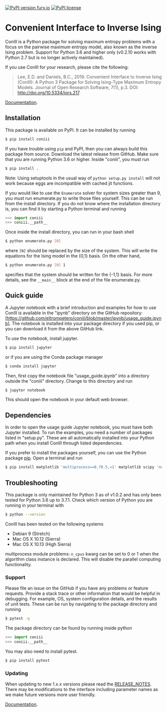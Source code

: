 [![PyPI version fury.io](https://badge.fury.io/py/coniii.svg)](https://pypi.python.org/pypi/coniii/) [![PyPI license](https://img.shields.io/pypi/l/coniii.svg)](https://pypi.python.org/pypi/coniii/)

# Convenient Interface to Inverse Ising

ConIII is a Python package for solving maximum entropy problems with a focus on the
pairwise maximum entropy model, also known as the inverse Ising problem. Support for
Python 3.6 and higher only (v0.2.10 works with Python 2.7 but is no longer actively
maintained).

If you use ConIII for your research, please cite the following:
> Lee, E.D. and Daniels, B.C., 2019. Convenient Interface to Inverse Ising (ConIII): A
> Python 3 Package for Solving Ising-Type Maximum Entropy Models. Journal of Open Research
> Software, 7(1), p.3. DOI: http://doi.org/10.5334/jors.217.

[Documentation](https://eddielee.co/coniii/index.html "Documentation").

## Installation

This package is available on PyPI. It can be installed by running 
```bash
$ pip install coniii
```

If you have trouble using `pip` and PyPI, then you can always build this package from
source.  Download the latest release from GitHub. Make sure that you are running Python
3.6 or higher.  Inside "coniii", you must run
```bash
$ pip install . 
```

Note: Using setuptools in the usual way of `python setup.py install` will not work because
eggs are incompatible with cached jit functions.

If you would like to use the `Enumerate` solver for system sizes greater than 9, you must
run enumerate.py to write those files yourself. This can be run from the install
directory.  If you do not know where the installation directory is, you can find it by
starting a Python terminal and running
```python
>>> import coniii
>>> coniii.__path__
```

Once inside the install directory, you can run in your bash shell
```bash
$ python enumerate.py [N]
```

where `[N]` should be replaced by the size of the system. This will write the equations
for the Ising model in the {0,1} basis. On the other hand,

```bash
$ python enumerate.py [N] 1
```

specifies that the system should be written for the {-1,1} basis.  For more details, see
the `__main__` block at the end of the file enumerate.py.

## Quick guide

A Jupyter notebook with a brief introduction and examples for how to use ConIII is
available in the "ipynb" directory on the GitHub repository:
[https://github.com/eltrompetero/coniii/blob/master/ipynb/usage_guide.ipynb].  The
notebook is installed into your package directory if you used pip, or you can download it
from the above GitHub link.

To use the notebook, install jupyter. 
```bash
$ pip install jupyter
```
or if you are using the Conda package manager
```bash
$ conda install jupyter
```

Then, first copy the notebook file "usage_guide.ipynb" into a directory outside the
"coniii" directory.  Change to this directory and run
```bash
$ jupyter notebook
```

This should open the notebook in your default web browser.

## Dependencies

In order to open the usage guide Jupyter notebook, you must have both Jupyter installed.
To run the examples, you need a number of packages listed in "setup.py". These are all
automatically installed into your Python path when you install ConIII through listed
dependencies.

If you prefer to install the packages yourself, you can use the Python package
[pip](https://pypi.org/project/pip/).  Open a terminal and run
```bash
$ pip install matplotlib 'multiprocess>=0.70.5,<1' matplotlib scipy 'numpy>=1.15.4,<2' 'numba>=0.43.0,<1' dill joblib
```

## Troubleshooting

This package is only maintained for Python 3 as of v1.0.2 and has only been tested for
Python 3.6 up to 3.7.1. Check which version of Python you are running in your terminal
with 
```bash
$ python --version
```

ConIII has been tested on the following systems
* Debian 9 (Stretch)
* Mac OS X 10.12 (Sierra)
* Mac OS X 10.13 (High Sierra)

multiprocess module problems: `n_cpus` kwarg can be set to 0 or 1 when the algorithm class
instance is declared.  This will disable the parallel computing functionality.

### Support

Please file an issue on the GitHub if you have any problems or feature requests. Provide a
stack trace or other information that would be helpful in debugging. For example, OS,
system configuration details, and the results of unit tests. These can be run by
navigating to the package directory and running

```bash
$ pytest -q
```

The package directory can be found by running inside python
```python
>>> import coniii
>>> coniii.__path__
```

You may also need to install pytest.
```bash
$ pip install pytest
```

### Updating

When updating to new 1.x.x versions please read the
[RELEASE_NOTES](https://github.com/eltrompetero/coniii/blob/py3/RELEASE_NOTES). There may
be modifications to the interface including parameter names as we make future versions
more user friendly.

[Documentation](https://eddielee.co/coniii/index.html "Documentation").
